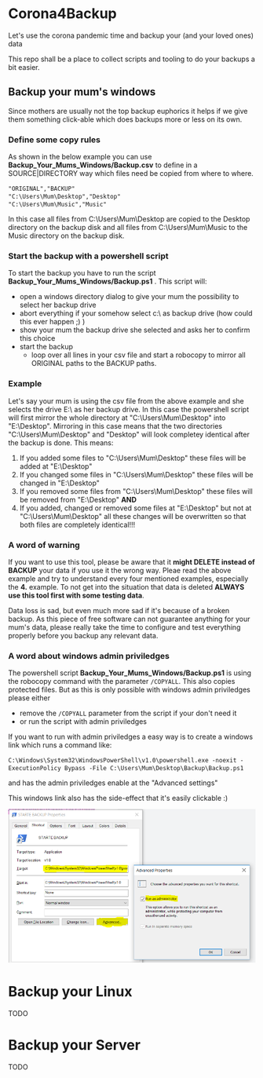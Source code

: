 # Corona4Backup
Let's use the corona pandemic time and backup your (and your loved ones) data

This repo shall be a place to collect scripts and tooling to do your backups a bit easier.

## Backup your mum's windows
Since mothers are usually not the top backup euphorics it helps if we give them something click-able which does backups more or less on its own.
### Define some copy rules
As shown in the below example you can use **Backup_Your_Mums_Windows/Backup.csv** to define in a SOURCE|DIRECTORY way which files need be copied from where to where.

```
"ORIGINAL","BACKUP"
"C:\Users\Mum\Desktop","Desktop"
"C:\Users\Mum\Music","Music"
```

In this case all files from C:\Users\Mum\Desktop are copied to the Desktop directory on the backup disk and all files from C:\Users\Mum\Music to the Music directory on the backup disk.

### Start the backup with a powershell script
To start the backup you have to run the script **Backup_Your_Mums_Windows/Backup.ps1** .
This script will:
- open a windows directory dialog to give your mum the possibility to select her backup drive
- abort everything if your somehow select c:\ as backup drive (how could this ever happen ;) )
- show your mum the backup drive she selected and asks her to confirm this choice
- start the backup
   - loop over all lines in your csv file and start a robocopy to mirror all ORIGINAL paths to the BACKUP paths.

### Example
Let's say your mum is using the csv file from the above example and she selects the drive E:\ as her backup drive. In this case the powershell script will first mirror the whole directory at "C:\Users\Mum\Desktop" into "E:\Desktop". Mirroring in this case means that the two directories "C:\Users\Mum\Desktop" and "Desktop" will look completey identical after the backup is done. This means:
1. If you added some files to "C:\Users\Mum\Desktop" these files will be added at "E:\Desktop"
2. If you changed some files in "C:\Users\Mum\Desktop" these files will be changed in "E:\Desktop"
3. If you removed some files from "C:\Users\Mum\Desktop" these files will be removed from "E:\Desktop"
**AND**
4. If you added, changed or removed some files at "E:\Desktop" but not at "C:\Users\Mum\Desktop" all these changes will be overwritten so that both files are completely identical!!!

### **A word of warning**
If you want to use this tool, please be aware that it **might DELETE instead of BACKUP** your data if you use it the wrong way. Pleae read the above example and try to understand every four mentioned examples, especially the **4.** example.
To not get into the situation that data is deleted **ALWAYS use this tool first with some testing data**.

Data loss is sad, but even much more sad if it's because of a broken backup.
As this piece of free software can not guarantee anything for your mum's data, please really take the time to configure and test everything properly before you backup any relevant data.

### **A word about windows admin priviledges**
The powershell script **Backup_Your_Mums_Windows/Backup.ps1** is using the robocopy command with the parameter `/COPYALL`. This also copies protected files. But as this is only possible with windows admin priviledges please either
- remove the `/COPYALL` parameter from the script if your don't need it
- or run the script with admin priviledges

If you want to run with admin priviledges a easy way is to create a windows link which runs a command like:
```
C:\Windows\System32\WindowsPowerShell\v1.0\powershell.exe -noexit -ExecutionPolicy Bypass -File C:\Users\Mum\Desktop\Backup\Backup.ps1
```

and has the admin priviledges enable at the "Advanced settings"

This windows link also has the side-effect that it's easily clickable :)

![link broken](images/WindowsLink.PNG)

# Backup your Linux
TODO

# Backup your Server
TODO
